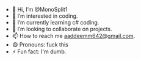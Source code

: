 - 👋 Hi, I’m @MonoSplit1
- 👀 I’m interested in coding.
- 🌱 I’m currently learning c# coding.
- 💞️ I’m looking to collaborate on projects.
- 📫 How to reach me aaddeemm642@gmail.com.
- 😄 Pronouns: fuck this
- ⚡ Fun fact: I'm dumb.

<!---
MonoSplit1/MonoSplit1 is a ✨ special ✨ repository because its `README.md` (this file) appears on your GitHub profile.
You can click the Preview link to take a look at your changes.
--->
